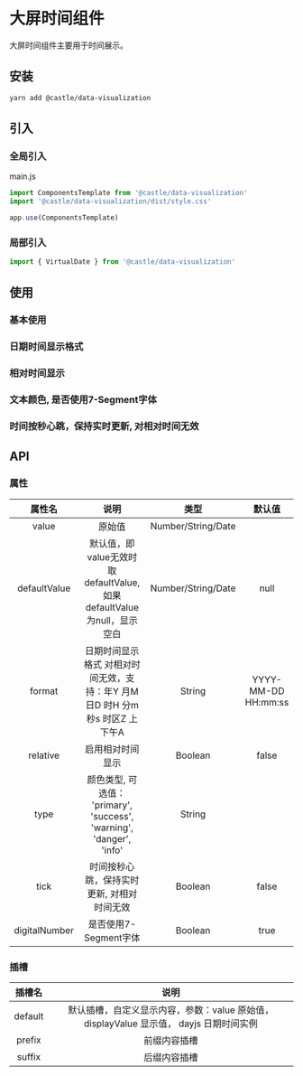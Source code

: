 # 大屏时间组件

大屏时间组件主要用于时间展示。

## 安装
```bash
yarn add @castle/data-visualization
```

## 引入

### 全局引入
main.js
```js
import ComponentsTemplate from '@castle/data-visualization'
import '@castle/data-visualization/dist/style.css'

app.use(ComponentsTemplate)
```
### 局部引入
```js
import { VirtualDate } from '@castle/data-visualization'
```

## 使用

### 基本使用

<demo src="./virtual-date-demos/demo0.vue"></demo>

### 日期时间显示格式

<demo src="./virtual-date-demos/demo1.vue"></demo>

### 相对时间显示

<demo src="./virtual-date-demos/demo2.vue"></demo>

### 文本颜色, 是否使用7-Segment字体

<demo src="./virtual-date-demos/demo3.vue"></demo>

### 时间按秒心跳，保持实时更新, 对相对时间无效

<demo src="./virtual-date-demos/demo4.vue"></demo>

## API

### 属性

| 属性名 | 说明 |  类型  | 默认值 |
| :----: | :--: | :----: | :----: |
|  value  | 原始值 | Number/String/Date |  |
|  defaultValue  | 默认值，即value无效时取defaultValue, 如果 defaultValue为null，显示空白 | Number/String/Date | null |
|  format  | 日期时间显示格式 对相对时间无效，支持：年Y 月M 日D 时H 分m 秒s 时区Z 上下午A  | String | YYYY-MM-DD HH:mm:ss |
|  relative  | 启用相对时间显示 | Boolean | false |
|  type | 颜色类型, 可选值： 'primary', 'success', 'warning', 'danger', 'info' | String |  |
|  tick  | 时间按秒心跳，保持实时更新, 对相对时间无效 | Boolean | false |
|  digitalNumber | 是否使用7-Segment字体 | Boolean | true |

### 插槽
| 插槽名 | 说明 |
| :----: | :--: |
| default | 默认插槽，自定义显示内容，参数：value 原始值，displayValue 显示值， dayjs 日期时间实例 |
| prefix | 前缀内容插槽 |
| suffix | 后缀内容插槽 |